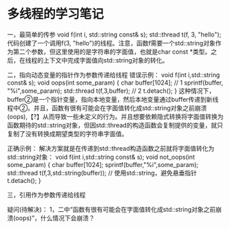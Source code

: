 多线程的学习笔记
==============================

一，最简单的传参
void f(int i, std::string const& s);
std::thread t(f, 3, "hello");
代码创建了一个调用f(3, "hello")的线程。注意，函数f需要一个std::string对象作为第二个参数，但这里使用的是字符串的字面值，也就是char const *类型。之后，在线程的上下文中完成字面值向std::string对象的转化。



二，指向动态变量的指针作为参数传递给线程
错误示例：
void f(int i,std::string const& s);
void oops(int some_param)
{
  char buffer[1024]; // 1
  sprintf(buffer, "%i",some_param);
  std::thread t(f,3,buffer); // 2
  t.detach();
}
这种情况下，buffer②是一个指针变量，指向本地变量，然后本地变量通过buffer传递到新线程中②。并且，函数有很有可能会在字面值转化成std::string对象之前崩溃(oops),【?】从而导致一些未定义的行为。并且想要依赖隐式转换将字面值转换为函数期待的std::string对象，但因std::thread的构造函数会复制提供的变量，就只复制了没有转换成期望类型的字符串字面值。

正确示例：
解决方案就是在传递到std::thread构造函数之前就将字面值转化为std::string对象：
void f(int i,std::string const& s);
void not_oops(int some_param)
{
  char buffer[1024];
  sprintf(buffer,"%i",some_param);
  std::thread t(f,3,std::string(buffer));  // 使用std::string，避免悬垂指针
  t.detach();
}

三，引用作为参数传递给线程


疑问(待解决)：
1，二中“函数有很有可能会在字面值转化成std::string对象之前崩溃(oops)”，什么情况下会崩溃？
